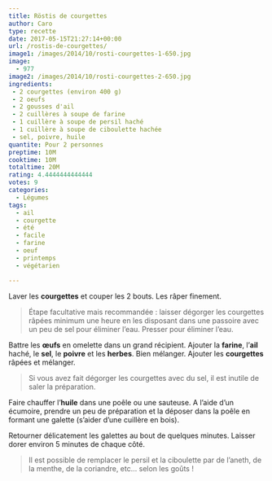 ```yaml
---
title: Röstis de courgettes
author: Caro
type: recette
date: 2017-05-15T21:27:14+00:00
url: /rostis-de-courgettes/
image1: /images/2014/10/rosti-courgettes-1-650.jpg
image:
  - 977
image2: /images/2014/10/rosti-courgettes-2-650.jpg
ingredients:
 - 2 courgettes (environ 400 g)
 - 2 oeufs
 - 2 gousses d'ail
 - 2 cuillères à soupe de farine
 - 1 cuillère à soupe de persil haché
 - 1 cuillère à soupe de ciboulette hachée
 - sel, poivre, huile
quantite: Pour 2 personnes
preptime: 10M
cooktime: 10M
totaltime: 20M
rating: 4.4444444444444
votes: 9
categories:
  - Légumes
tags:
  - ail
  - courgette
  - été
  - facile
  - farine
  - oeuf
  - printemps
  - végétarien

---
```

Laver les **courgettes** et couper les 2 bouts. Les râper finement.

> Étape facultative mais recommandée : laisser dégorger les courgettes râpées minimum une heure en les disposant dans une passoire avec un peu de sel pour éliminer l&rsquo;eau. Presser pour éliminer l&rsquo;eau.

Battre les **œufs** en omelette dans un grand récipient. Ajouter la **farine**, l&rsquo;**ail** haché, le **sel**, le **poivre** et les **herbes**. Bien mélanger. Ajouter les **courgettes** râpées et mélanger.

> Si vous avez fait dégorger les courgettes avec du sel, il est inutile de saler la préparation.

Faire chauffer l&rsquo;**huile** dans une poêle ou une sauteuse. A l&rsquo;aide d&rsquo;un écumoire, prendre un peu de préparation et la déposer dans la poêle en formant une galette (s&rsquo;aider d&rsquo;une cuillère en bois).

Retourner délicatement les galettes au bout de quelques minutes. Laisser dorer environ 5 minutes de chaque côté.

> Il est possible de remplacer le persil et la ciboulette par de l&rsquo;aneth, de la menthe, de la coriandre, etc&#8230; selon les goûts !
